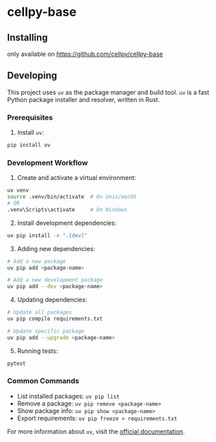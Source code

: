 # cellpy-base

## Installing

only available on <https://github.com/cellpy/cellpy-base>

## Developing

This project uses `uv` as the package manager and build tool. `uv` is a fast Python package installer and resolver, written in Rust.

### Prerequisites

1. Install `uv`:

```bash
pip install uv
```

### Development Workflow

1. Create and activate a virtual environment:

```bash
uv venv
source .venv/bin/activate  # On Unix/macOS
# OR
.venv\Scripts\activate     # On Windows
```

2. Install development dependencies:

```bash
uv pip install -e ".[dev]"
```

3. Adding new dependencies:

```bash
# Add a new package
uv pip add <package-name>

# Add a new development package
uv pip add --dev <package-name>
```

4. Updating dependencies:

```bash
# Update all packages
uv pip compile requirements.txt

# Update specific package
uv pip add --upgrade <package-name>
```

5. Running tests:

```bash
pytest
```

### Common Commands

- List installed packages: `uv pip list`
- Remove a package: `uv pip remove <package-name>`
- Show package info: `uv pip show <package-name>`
- Export requirements: `uv pip freeze > requirements.txt`

For more information about `uv`, visit the [official documentation](https://github.com/astral-sh/uv).
